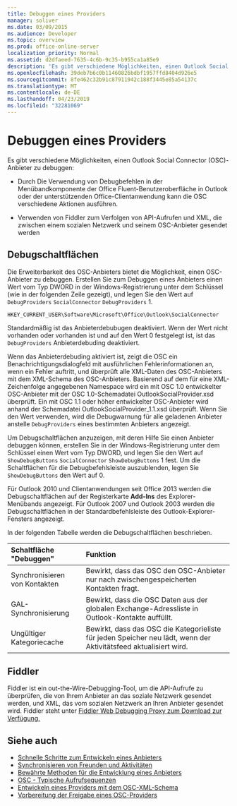 ```yaml
---
title: Debuggen eines Providers
manager: soliver
ms.date: 03/09/2015
ms.audience: Developer
ms.topic: overview
ms.prod: office-online-server
localization_priority: Normal
ms.assetid: d2dfaeed-7635-4c6b-9c35-b955ca1a85e9
description: 'Es gibt verschiedene Möglichkeiten, einen Outlook Social Connector (OSC)-Anbieter zu debuggen:'
ms.openlocfilehash: 39deb7b6c0b11460826bdbf1957ffd8404d926e5
ms.sourcegitcommit: 8fe462c32b91c87911942c188f3445e85a54137c
ms.translationtype: MT
ms.contentlocale: de-DE
ms.lasthandoff: 04/23/2019
ms.locfileid: "32281069"
---
```

# <a name="debugging-a-provider"></a>Debuggen eines Providers

Es gibt verschiedene Möglichkeiten, einen Outlook Social Connector (OSC)-Anbieter zu debuggen: 
  
- Durch Die Verwendung von Debugbefehlen in der Menübandkomponente der Office Fluent-Benutzeroberfläche in Outlook oder der unterstützenden Office-Clientanwendung kann die OSC verschiedene Aktionen ausführen.
    
- Verwenden von Fiddler zum Verfolgen von API-Aufrufen und XML, die zwischen einem sozialen Netzwerk und seinem OSC-Anbieter gesendet werden
    
## <a name="debug-buttons"></a>Debugschaltflächen

Die Erweiterbarkeit des OSC-Anbieters bietet die Möglichkeit, einen OSC-Anbieter zu debuggen. Erstellen Sie zum Debuggen eines Anbieters einen Wert vom Typ DWORD in der Windows-Registrierung unter dem Schlüssel (wie in der folgenden Zeile gezeigt), und legen Sie den Wert auf  `DebugProviders`  `SocialConnector`  `DebugProviders` 1. 
  
`HKEY_CURRENT_USER\Software\Microsoft\Office\Outlook\SocialConnector`
  
Standardmäßig ist das Anbieterdebubugen deaktiviert. Wenn der Wert nicht vorhanden oder vorhanden ist und auf den Wert 0 festgelegt ist, ist das  `DebugProviders` Anbieterdebuding deaktiviert. 
  
Wenn das Anbieterdebuding aktiviert ist, zeigt die OSC ein Benachrichtigungsdialogfeld mit ausführlichen Fehlerinformationen an, wenn ein Fehler auftritt, und überprüft alle XML-Daten des OSC-Anbieters mit dem XML-Schema des OSC-Anbieters. Basierend auf dem für eine XML-Zeichenfolge angegebenen Namespace wird ein mit OSC 1.0 entwickelter OSC-Anbieter mit der OSC 1.0-Schemadatei OutlookSocialProvider.xsd überprüft. Ein mit OSC 1.1 oder höher entwickelter OSC-Anbieter wird anhand der Schemadatei OutlookSocialProvider_1.1.xsd überprüft. Wenn Sie den Wert verwenden, wird die Debugwarnung für alle geladenen Anbieter anstelle  `DebugProviders` eines bestimmten Anbieters angezeigt. 
  
Um Debugschaltflächen anzuzeigen, mit deren Hilfe Sie einen Anbieter debuggen können, erstellen Sie in der Windows-Registrierung unter dem Schlüssel einen Wert vom Typ DWORD, und legen Sie den Wert auf  `ShowDebugButtons`  `SocialConnector`  `ShowDebugButtons` 1 fest. Um die Schaltflächen für die Debugbefehlsleiste auszublenden, legen Sie  `ShowDebugButtons` den Wert auf 0. 
  
Für Outlook 2010 und Clientanwendungen seit Office 2013 werden die Debugschaltflächen auf der Registerkarte **Add-Ins** des Explorer-Menübands angezeigt. Für Outlook 2007 und Outlook 2003 werden die Debugschaltflächen in der Standardbefehlsleiste des Outlook-Explorer-Fensters angezeigt. 
  
In der folgenden Tabelle werden die Debugschaltflächen beschrieben.
  
|**Schaltfläche "Debuggen"**|**Funktion**|
|:-----|:-----|
|Synchronisieren von Kontakten  <br/> |Bewirkt, dass das OSC den OSC-Anbieter nur nach zwischengespeicherten Kontakten fragt.  <br/> |
|GAL-Synchronisierung  <br/> |Bewirkt, dass die OSC Daten aus der globalen Exchange-Adressliste in Outlook-Kontakte auffüllt.  <br/> |
|Ungültiger Kategoriecache  <br/> |Bewirkt, dass das OSC die Kategorieliste für jeden Speicher neu lädt, wenn der Aktivitätsfeed aktualisiert wird.  <br/> |
   
## <a name="fiddler"></a>Fiddler

Fiddler ist ein out-the-Wire-Debugging-Tool, um die API-Aufrufe zu überprüfen, die von Ihrem Anbieter an das soziale Netzwerk gesendet werden, und XML, das vom sozialen Netzwerk an Ihren Anbieter gesendet wird. Fiddler steht unter [Fiddler Web Debugging Proxy zum Download zur Verfügung.](https://www.fiddler2.com/fiddler2/version.asp)
  
## <a name="see-also"></a>Siehe auch

- [Schnelle Schritte zum Entwickeln eines Anbieters](quick-steps-for-learning-to-develop-a-provider.md)  
- [Synchronisieren von Freunden und Aktivitäten](synchronizing-friends-and-activities.md) 
- [Bewährte Methoden für die Entwicklung eines Anbieters](best-practices-for-developing-a-provider.md)
- [OSC - Typische Aufrufsequenzen](osc-typical-calling-sequences.md)  
- [Entwickeln eines Providers mit dem OSC-XML-Schema](developing-a-provider-with-the-osc-xml-schema.md)  
- [Vorbereitung der Freigabe eines OSC-Providers](getting-ready-to-release-an-osc-provider.md)

